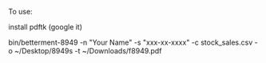 To use:

install pdftk (google it)

bin/betterment-8949 -n "Your Name" -s "xxx-xx-xxxx" -c stock_sales.csv -o ~/Desktop/8949s -t ~/Downloads/f8949.pdf
